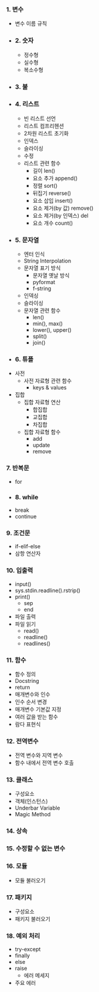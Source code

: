 ### 1. 변수
   - 변수 이름 규칙
   - ### 2. 숫자
      * 정수형
      * 실수형
      * 복소수형
   - ### 3. 불
   - ### 4. 리스트
      * 빈 리스트 선언
      * 리스트 컴프리헨션
      * 2차원 리스트 초기화
      * 인덱스
      * 슬라이싱
      * 수정
      * 리스트 관련 함수
         * 길이 len()
         * 요소 추가 append()
         * 정렬 sort()  
         * 뒤집기 reverse()
         * 요소 삽입 insert()
         * 요소 제거(by 값) remove()
         * 요소 제거(by 인덱스) del
         * 요소 개수 count()
   - ### 5. 문자열
      * 엔터 인식
      * String Interpolation
      * 문자열 표기 방식
         * 문자열 옛날 방식
         * pyformat
         * f-string
      * 인덱싱
      * 슬라이싱
      * 문자열 관련 함수
         * len()
         * min(), max()
         * lower(), upper()
         * split()
         * join()
   - ### 6. 튜플
   - 사전
      * 사전 자료형 관련 함수
         * keys & values 
   - 집합
      * 집합 자료형 연산
         * 합집합
         * 교집합
         * 차집합
      * 집합 자료형 함수
         * add
         * update
         * remove
    
### 7. 반복문
   - for
   - ### 8. while
   - break
   - continue
    
### 9. 조건문
   - if-elif-else
   - 삼항 연산자
   
### 10. 입출력
   - input()
   - sys.stdin.readline().rstrip()
   - print()
      * sep
      * end
   - 파일 출력
   - 파일 읽기
      * read()
      * readline()
      * readlines()
   
### 11. 함수
   - 함수 정의
   - Docstring
   - return
   - 매개변수와 인수
   - 인수 순서 변경
   - 매개변수 기본값 지정
   - 여러 값을 받는 함수
   - 람다 표현식
   
### 12. 전역변수
   - 전역 변수와 지역 변수
   - 함수 내에서 전역 변수 호출
   
### 13. 클래스
   - 구성요소
   - 객체(인스턴스)
   - Underbar Variable
   - Magic Method
   
### 14. 상속 
### 15. 수정할 수 없는 변수
### 16. 모듈
   - 모듈 불러오기
   
### 17. 패키지 
   - 구성요소
   - 패키지 불러오기

### 18. 예외 처리
   - try-except
   - finally
   - else
   - raise
      - 에러 메세지
   - 주요 에러
